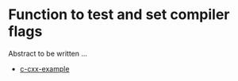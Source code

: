 # Function to test and set compiler flags

Abstract to be written ...

- [c-cxx-example](c-cxx-example/)
